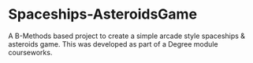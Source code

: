 # Spaceships-AsteroidsGame
A B-Methods based project to create a simple arcade style spaceships & asteroids game. This was developed as part of a Degree module courseworks.
